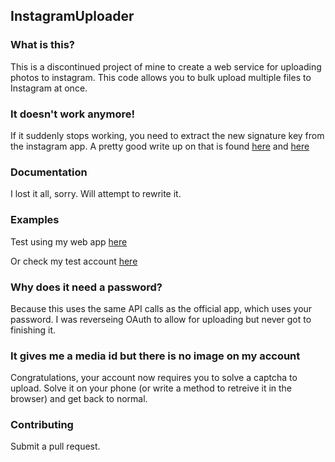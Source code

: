 ## InstagramUploader

### What is this? 

This is a discontinued project of mine to create a web service for uploading photos to instagram. This code allows you to bulk upload multiple files to Instagram at once.

### It doesn't work anymore!

If it suddenly stops working, you need to extract the new signature key from the instagram app. A pretty good write up on that is found [here](https://mokhdzanifaeq.github.io/extracting-instagram-signature-key-2/) and [here](https://mokhdzanifaeq.github.io/extracting-instagram-signature-key/)

### Documentation 

I lost it all, sorry. Will attempt to rewrite it.

### Examples

Test using my web app [here](https://andrew.im/instagram/)

Or check my test account [here](https://www.instagram.com/automationbot/)

### Why does it need a password?

Because this uses the same API calls as the official app, which uses your password. I was reverseing OAuth to allow for uploading but never got to finishing it. 

### It gives me a media id but there is no image on my account

Congratulations, your account now requires you to solve a captcha to upload. Solve it on your phone (or write a method to retreive it in the browser) and get back to normal.

### Contributing 

Submit a pull request. 





